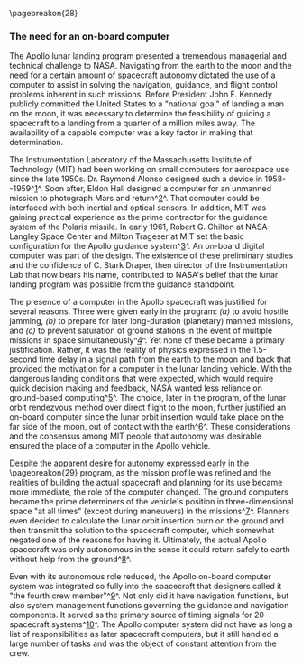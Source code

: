 \pagebreakon{28}

### The need for an on-board computer

The Apollo lunar landing program presented a tremendous
managerial and technical challenge to NASA. Navigating from the earth to
the moon and the need for a certain amount of spacecraft autonomy
dictated the use of a computer to assist in solving the navigation,
guidance, and flight control problems inherent in such missions. Before
President John F. Kennedy publicly committed the United States to a
"national goal" of landing a man on the moon, it was necessary to
determine the feasibility of guiding a spacecraft to a landing from a
quarter of a million miles away. The availability of a capable computer
was a key factor in making that determination.

The Instrumentation Laboratory of the Massachusetts Institute of
Technology (MIT) had been working on small computers for aerospace use
since the late 1950s. Dr. Raymond Alonso designed such a device in
1958--1959^[1](#source2)^. Soon after, Eldon Hall designed a
computer for an unmanned mission to photograph Mars and
return^[2](#source2)^. That computer could be interfaced with
both inertial and optical sensors. In addition, MIT was gaining
practical experience as the prime contractor for the guidance system of
the Polaris missile. In early 1961, Robert G. Chilton at NASA-Langley
Space Center and Milton Trageser at MIT set the basic configuration for
the Apollo guidance system^[3](#source2)^. An on-board digital
computer was part of the design. The existence of these preliminary
studies and the confidence of C. Stark Draper, then director of the
Instrumentation Lab that now bears his name, contributed to NASA's
belief that the lunar landing program was possible from the guidance
standpoint.

The presence of a computer in the Apollo spacecraft was justified for
several reasons. Three were given early in the program: *(a)* to avoid
hostile jamming, *(b)* to prepare for later long-duration (planetary)
manned missions, and *(c)* to prevent saturation of ground stations in the
event of multiple missions in space
simultaneously^[4](#source2)^. Yet none of these became a
primary justification. Rather, it was the reality of physics expressed
in the 1.5-second time delay in a signal path from the earth to the moon
and back that provided the motivation for a computer in the lunar
landing vehicle. With the dangerous landing conditions that were
expected, which would require quick decision making and feedback, NASA
wanted less reliance on ground-based computing^[5](#source2)^.
The choice, later in the program, of the lunar orbit rendezvous method
over direct flight to the moon, further justified an on-board computer
since the lunar orbit insertion would take place on the far side of the
moon, out of contact with the earth^[6](#source2)^. These
considerations and the consensus among MIT people that autonomy was
desirable ensured the place of a computer in the Apollo vehicle.

Despite the apparent desire for autonomy expressed early in the
\pagebreakon{29} program, as the mission profile was refined and the realities
of building the actual spacecraft and planning for its use became more
immediate, the role of the computer changed. The ground computers became
the prime determiners of the vehicle's position in three-dimensional
space "at all times" (except during maneuvers) in the
missions^[7](#source2)^. Planners even decided to calculate the
lunar orbit insertion burn on the ground and then transmit the solution
to the spacecraft computer, which somewhat negated one of the reasons
for having it. Ultimately, the actual Apollo spacecraft was only
autonomous in the sense it could return safely to earth without help
from the ground^[8](#source2)^.

Even with its autonomous role reduced, the Apollo on-board computer
system was integrated so fully into the spacecraft that designers called
it "the fourth crew member"^[9](#source2)^. Not only did it have
navigation functions, but also system management functions governing the
guidance and navigation components. It served as the primary source of
timing signals for 20 spacecraft systems^[10](#source2)^. The
Apollo computer system did not have as long a list of responsibilities
as later spacecraft computers, but it still handled a large number of
tasks and was the object of constant attention from the crew.
